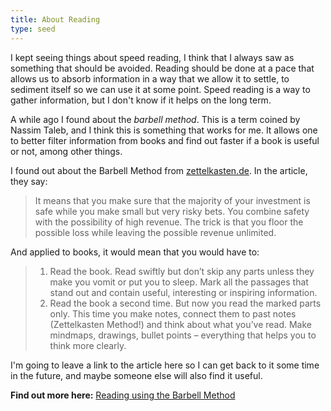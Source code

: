 ```yaml
---
title: About Reading
type: seed
---
```


I kept seeing things about speed reading, I think that I always saw as something that should be avoided. Reading should be done at a pace that allows us to absorb information in a way that we allow it to settle, to sediment itself so we can use it at some point. Speed reading is a way to gather information, but I don't know if it helps on the long term.

A while ago I found about the *barbell method*. This is a term coined by Nassim Taleb, and I think this is something that works for me. It allows one to better filter information from books and find out faster if a book is useful or not, among other things.

I found out about the Barbell Method from [zettelkasten.de](https://zettelkasten.de). In the article, they say:

> It means that you make sure that the majority of your investment is safe while you make small but very risky bets. You combine safety with the possibility of high revenue. The trick is that you floor the possible loss while leaving the possible revenue unlimited.

And applied to books, it would mean that you would have to:

> 1. Read the book. Read swiftly but don’t skip any parts unless they make you vomit or put you to sleep. Mark all the passages that stand out and contain useful, interesting or inspiring information.
> 2. Read the book a second time. But now you read the marked parts only. This time you make notes, connect them to past notes (Zettelkasten Method!) and think about what you’ve read. Make mindmaps, drawings, bullet points – everything that helps you to think more clearly. 

I'm going to leave a link to the article here so I can get back to it some time in the future, and maybe someone else will also find it useful.

**Find out more here:** [Reading using the Barbell Method](https://zettelkasten.de/posts/barbell-method-reading/)